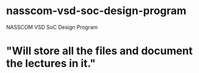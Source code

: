 # nasscom-vsd-soc-design-program
NASSCOM VSD SoC Design Program
# "Will store all the files and document the lectures in it."